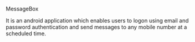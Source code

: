 MessageBox

It is an android application which enables users to logon using email and password authentication and send messages to any mobile number at a scheduled time.
